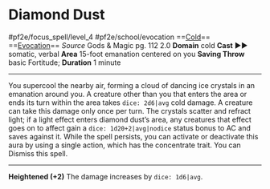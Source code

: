 # Diamond Dust
#pf2e/focus_spell/level_4 #pf2e/school/evocation 
==[Cold](rules/traits/cold.md)== ==[Evocation](rules/traits/evocation.md)==
*Source* Gods & Magic pg. 112 2.0
**Domain** cold
**Cast** ►► somatic, verbal
**Area** 15-foot emanation centered on you
**Saving Throw** basic Fortitude; **Duration** 1 minute

---
You supercool the nearby air, forming a cloud of dancing ice crystals in an emanation around you. A creature other than you that enters the area or ends its turn within the area takes `dice: 2d6|avg` cold damage. A creature can take this damage only once per turn. The crystals scatter and refract light; if a light effect enters diamond dust’s area, any creatures that effect goes on to affect gain a `dice: 1d20+2|avg|nodice`  status bonus to AC and saves against it. While the spell persists, you can activate or deactivate this aura by using a single action, which has the concentrate trait. You can Dismiss this spell.

<hr>

**Heightened (+2)** The damage increases by `dice: 1d6|avg`.